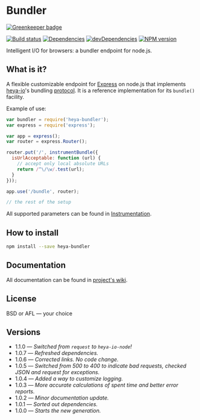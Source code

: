 # Bundler

[![Greenkeeper badge](https://badges.greenkeeper.io/heya/bundler.svg)](https://greenkeeper.io/)

[![Build status][travis-image]][travis-url]
[![Dependencies][deps-image]][deps-url]
[![devDependencies][dev-deps-image]][dev-deps-url]
[![NPM version][npm-image]][npm-url]

Intelligent I/O for browsers: a bundler endpoint for node.js.

## What is it?

A flexible customizable endpoint for [Express](http://expressjs.com/) on node.js that implements [heya-io](https://github.com/heya/io)'s bundling [protocol](https://github.com/heya/bundler/wiki/Protocol). It is a reference implementation for its `bundle()` facility.

Example of use:

```js
var bundler = require('heya-bundler');
var express = require('express');

var app = express();
var router = express.Router();

router.put('/', instrumentBundle({
  isUrlAcceptable: function (url) {
    // accept only local absolute URLs
    return /^\/\w/.test(url);
  }
}));

app.use('/bundle', router);

// the rest of the setup
```

All supported parameters can be found in [Instrumentation](https://github.com/heya/bundler/wiki/Instrumentation).

## How to install

```sh
npm install --save heya-bundler
```

## Documentation

All documentation can be found in [project's wiki](https://github.com/heya/bundler/wiki).

## License

BSD or AFL &mdash; your choice

## Versions

- 1.1.0 &mdash; *Switched from `request` to `heya-io-node`!*
- 1.0.7 &mdash; *Refreshed dependencies.*
- 1.0.6 &mdash; *Corrected links. No code change.*
- 1.0.5 &mdash; *Switched from 500 to 400 to indicate bad requests, checked JSON and request for exceptions.*
- 1.0.4 &mdash; *Added a way to customize logging.*
- 1.0.3 &mdash; *More accurate calculations of spent time and better error reports.*
- 1.0.2 &mdash; *Minor documentation update.*
- 1.0.1 &mdash; *Sorted out dependencies.*
- 1.0.0 &mdash; *Starts the new generation.*


[npm-image]:      https://img.shields.io/npm/v/heya-bundler.svg
[npm-url]:        https://npmjs.org/package/heya-bundler
[deps-image]:     https://img.shields.io/david/heya/bundler.svg
[deps-url]:       https://david-dm.org/heya/bundler
[dev-deps-image]: https://img.shields.io/david/dev/heya/bundler.svg
[dev-deps-url]:   https://david-dm.org/heya/bundler?type=dev
[travis-image]:   https://img.shields.io/travis/heya/bundler.svg
[travis-url]:     https://travis-ci.org/heya/bundler
